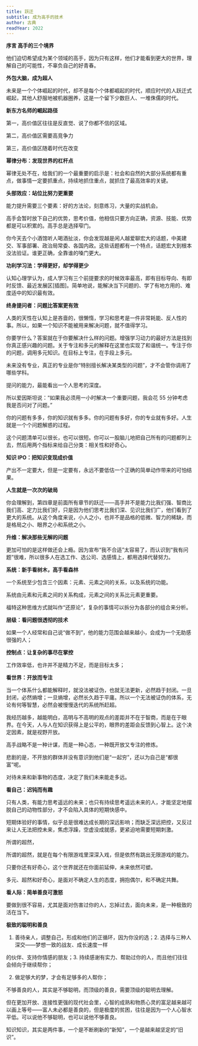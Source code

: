 ```yaml
---
title: 跃迁
subtitle: 成为高手的技术
author: 古典
readYear: 2022
---
```


**序言 高手的三个境界**

他们迫切希望成为某个领域的高手，因为只有这样，他们才能看到更大的世界，理解自己的可能性，不辜负自己的好青春。

**外包大脑，成为超人**

未来是一个个体崛起的时代，却不是每个个体都崛起的时代，顺应时代的人跃迁式崛起，其他人舒服地被机器圈养，这是一个留下少数巨人、一堆侏儒的时代。

**新东方名师的崛起路径**

第一，高价值区往往是反直觉、说了你都不信的区域。

第二，高价值区需要高竞争力

第三，高价值区随着时代在改变

**幂律分布：发现世界的杠杆点**

幂律无处不在，给我们的一个最重要的启示是：社会和自然的大部分系统都有重点，做事情一定要抓重点，持续地抓住重点，就抓住了最高效率的关键。

**头部效应：站位比努力更重要**

能力提升需要三个要素：好的方法论，刻意练习，大量的实战机会。

高手会暂时放下自己的优势，思考价值，他相信只要方向正确，资源、技能、优势都是可以积累的。高手总是选择窄门。

你今天去个小酒馆听人喝酒扯淡，你会发现越是闲人越爱聊宏大的话题，中美建交、军事部署、政治局常委、各国内政。这些话题都有一个特点，话题宏大到根本没法验证。谁更正确，全靠谁的嗓门更大。

**功利学习法：学得更好，却学得更少**

认知心理学认为，成人学习有三个前提要求的时候效率最高，即有目标导向、有即时反馈、最近发展区[插图]。简单地说，能解决当下问题的、学了有地方用的、难度适中的知识最有效。

**终身提问者：问题比答案更有效**

人类的天性在认知上是吝啬的，很懒惰，学习和思考是一件非常耗能、反人性的事。所以，如果一个知识不能被用来解决问题，就不值得学习。

你要学什么？答案就在于你要解决什么样的问题。增强学习动力的最好方法是找到你真正感兴趣的问题。关于专注和多元的解释在这里也实现了和谐统一。专注于你的问题，调用多元知识。在目标上专注，在手段上多元。

未来没有专业，真正的专业是你“特别擅长解决某类型的问题”，才不会管你调用了哪些学科。

提问的能力，最能看出一个人思考的深度。

所以爱因斯坦说：“如果我必须用一小时解决一个重要问题，我会花 55 分钟考虑我是否问对了问题。”

你的问题有多多，你的知识就有多多。你的问题有多好，你的专业就有多好。人生就是一个个问题解惑的过程。

这个问题清单可以很长，也可以很短。你可以一股脑儿地把自己所有的问题都列上去，然后用两个指标来给自己分类：相关性和好奇心。

**知识 IPO：把知识变现成价值**

产出不一定要大，但是一定要有，永远不要低估一个正确的简单动作带来的可怕结果。

**人生就是一次次的破局**

你会理解到，第四章是前面所有章节的跃迁——高手并不是能力比我们强、智商比我们高、定力比我们好，只是因为他们思考比我们深、见识比我们广，他们看到了更大的系统。从这个角度来说，小人之小，也并不是品格的低微、智力的稀缺，而是格局之小、眼界之小和系统之小。

**升维：解决那些无解的问题**

更加可怕的是这样做还会上瘾。因为宣布“我不合适”太容易了，而认识到“我有问题”很难，所以很多人在选工作、选公司、选感情上，都用选择代替努力。

**系统：新手看树木，高手看森林**

一个系统至少包含三个因素：元素、元素之间的关系，以及系统的功能。

系统由元素和元素之间的关系构成，元素之间的关系比元素更重要。

福特这种思维方式就叫作“还原论”，复杂的事情可以拆分为各部分的组合来分析。

**层级：看问题很透彻的技术**

如果一个人经常和自己说“做不到”，他的能力范围会越来越小，会成为一个无助感很强的人；

**控制点：让复杂的事尽在掌控**

工作效率低，也许并不是精力不足，而是目标太多；

**看世界：开放而专注**

当一个体系什么都能解释时，就没法被证伪，也就无法更新，必然趋于封闭。一旦封闭，必然熵增；一旦熵增，必然长久趋于平庸。所以一个无法被证伪的体系，无论有何等智慧，必然会被慢慢迭代的系统所赶超。

我经历越多，越能明白，高明与不高明的观点的差距并不在于智商，而是在于眼界。在今天，人与人在知识获得上是公平的，眼界的差距会反馈到心智上。这个决定因素，就是视野开放。

高手战略不是一种计谋，而是一种心态，一种既开放又专注的修炼。

悲剧的是，不开放的群体并没有意识到他们是“一起穷”，还以为自己是“都很富”呢。

对待未来和新事物的态度，决定了我们未来能走多远。

**看自己：迟钝而有趣**

只有人类，有能力思考遥远的未来；也只有持续思考遥远未来的人，才能坚定地摆脱自己的动物性部分，才不会陷入具体的短期快感中。

短期体验好的事情，似乎总是很难达成长期的深远影响；而缺乏深远把控，又反过来让人无法把控未来，焦虑浮躁，空虚没成就感，更紧迫地需要短期刺激。

所谓的超然，

所谓的超然，就是在每个有限游戏里深深入戏，但是依然有跳出无限游戏的能力。

只要你还有好奇心，这个世界就还在你面前延伸，未来依然可塑。

多元、超然和好奇心，是面对不确定人生的态度，拥抱偶尔，和不确定共舞。

**看人际：简单善良可激怒**

要做到很不容易，尤其是面对伤害过你的人，忘掉过去，面向未来，是一种极致的活在当下。

**极致的聪明和善良**

1. 善待亲人，调整自己，形成和他们的正循环，因为你没的选；2. 选择与三种人深交——梦想一致的战友、成长速度一样

的伙伴、支持你情感的朋友；3. 持续感谢有实力、帮助过你的人，而且他们往往会倾向于继续帮你；

2. 做足够大的梦，才会有足够多的人帮你；

不够善良的人，其实是不够聪明，而顶级的善良，需要顶级的聪明去理解。

但在更加开放、连接性更强的现代社会里，心智的成熟和物质心灵的富足越来越可以画上等号——富人未必都是善良的，但是极度的贫困，往往是因为一个人心智水平低。可以说他不够聪明，也可以说他不够善良。

知识知识，其实是两件事，一个是不断刷新的“新知”，一个是越来越坚定的“旧识”。
